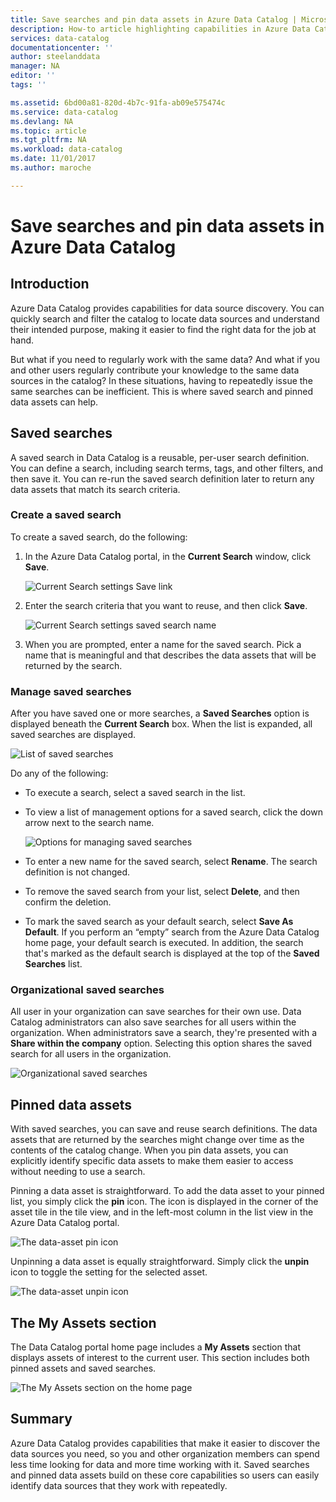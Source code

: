 ```yaml
---
title: Save searches and pin data assets in Azure Data Catalog | Microsoft Docs
description: How-to article highlighting capabilities in Azure Data Catalog for saving data sources and data assets for later use.
services: data-catalog
documentationcenter: ''
author: steelanddata
manager: NA
editor: ''
tags: ''

ms.assetid: 6bd00a81-820d-4b7c-91fa-ab09e575474c
ms.service: data-catalog
ms.devlang: NA
ms.topic: article
ms.tgt_pltfrm: NA
ms.workload: data-catalog
ms.date: 11/01/2017
ms.author: maroche

---
```

# Save searches and pin data assets in Azure Data Catalog
## Introduction
Azure Data Catalog provides capabilities for data source discovery. You can quickly search and filter the catalog to locate data sources and understand their intended purpose, making it easier to find the right data for the job at hand.

But what if you need to regularly work with the same data? And what if you and other users regularly contribute your knowledge to the same data sources in the catalog? In these situations, having to repeatedly issue the same searches can be inefficient. This is where saved search and pinned data assets can help.

## Saved searches
A saved search in Data Catalog is a reusable, per-user search definition. You can define a search, including search terms, tags, and other filters, and then save it. You can re-run the saved search definition later to return any data assets that match its search criteria.

### Create a saved search
To create a saved search, do the following:
1. In the Azure Data Catalog portal, in the **Current Search** window, click **Save**. 

    ![Current Search settings Save link](./media/data-catalog-how-to-save-pin/01-save-option.png) 

2. Enter the search criteria that you want to reuse, and then click **Save**.

    ![Current Search settings saved search name](./media/data-catalog-how-to-save-pin/02-name.png)

3. When you are prompted, enter a name for the saved search. Pick a name that is meaningful and that describes the data assets that will be returned by the search.

### Manage saved searches
After you have saved one or more searches, a **Saved Searches** option is displayed beneath the **Current Search** box. When the list is expanded, all saved searches are displayed.

 ![List of saved searches](./media/data-catalog-how-to-save-pin/03-list.png)

Do any of the following:

* To execute a search, select a saved search in the list.

* To view a list of management options for a saved search, click the down arrow next to the search name.

    ![Options for managing saved searches](./media/data-catalog-how-to-save-pin/04-managing.png)

* To enter a new name for the saved search, select **Rename**. The search definition is not changed.

* To remove the saved search from your list, select **Delete**, and then confirm the deletion.

* To mark the saved search as your default search, select **Save As Default**. If you perform an “empty” search from the Azure Data Catalog home page, your default search is executed. In addition, the search that's marked as the default search is displayed at the top of the **Saved Searches** list.

### Organizational saved searches
All user in your organization can save searches for their own use. Data Catalog administrators can also save searches for all users within the organization. When administrators save a search, they're presented with a **Share within the company** option. Selecting this option shares the saved search for all users in the organization.

 ![Organizational saved searches](./media/data-catalog-how-to-save-pin/08-organizational-saved-search.png)

## Pinned data assets
With saved searches, you can save and reuse search definitions. The data assets that are returned by the searches might change over time as the contents of the catalog change. When you pin data assets, you can explicitly identify specific data assets to make them easier to access without needing to use a search.

Pinning a data asset is straightforward. To add the data asset to your pinned list, you simply click the **pin** icon. The icon is displayed in the corner of the asset tile in the tile view, and in the left-most column in the list view in the Azure Data Catalog portal.

![The data-asset pin icon](./media/data-catalog-how-to-save-pin/05-pinning.png)

Unpinning a data asset is equally straightforward. Simply click the **unpin** icon to toggle the setting for the selected asset.

![The data-asset unpin icon](./media/data-catalog-how-to-save-pin/06-unpinning.png)

## The My Assets section
The Data Catalog portal home page includes a **My Assets** section that displays assets of interest to the current user. This section includes both pinned assets and saved searches.

![The My Assets section on the home page](./media/data-catalog-how-to-save-pin/07-my-assets.png)

## Summary
Azure Data Catalog provides capabilities that make it easier to discover the data sources you need, so you and other organization members can spend less time looking for data and more time working with it. Saved searches and pinned data assets build on these core capabilities so users can easily identify data sources that they work with repeatedly.
